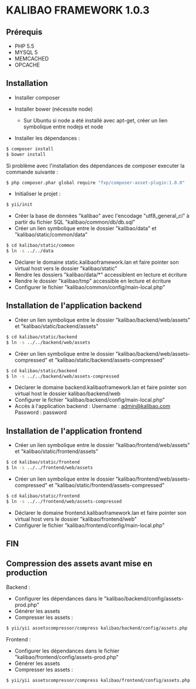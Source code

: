 # KALIBAO FRAMEWORK 1.0.3

## Prérequis

- PHP 5.5
- MYSQL 5
- MEMCACHED
- OPCACHE

## Installation

- Installer composer
- Installer bower (nécessite node)
    - Sur Ubuntu si node a été installé avec apt-get, créer un lien symbolique entre nodejs et node

- Installer les dépendances :

```bash
$ composer install
$ bower install
```
Si problème avec l'installation des dépendances de composer executer la commande suivante :
```bash
$ php composer.phar global require "fxp/composer-asset-plugin:1.0.0"
```

- Initialiser le projet :

```bash
$ yii/init
```

- Créer la base de données "kalibao" avec l'encodage "utf8_general_ci" à partir du fichier SQL "kalibao/common/db/db.sql"
- Créer un lien symbolique entre le dossier "kalibao/data" et "kalibao/static/common/data"
```bash
$ cd kalibao/static/common
$ ln -s ../../data
```
- Déclarer le domaine static.kalibaoframework.lan et faire pointer son virtual host vers le dossier "kalibao/static"
- Rendre les dossiers "kalibao/data/*" accessiblent en lecture et écriture
- Rendre le dossier "kalibao/tmp" accessible en lecture et écriture
- Configurer le fichier "kalibao/common/config/main-local.php"

## Installation de l'application backend

- Créer un lien symbolique entre le dossier "kalibao/backend/web/assets" et "kalibao/static/backend/assets"
```bash
$ cd kalibao/static/backend
$ ln -s ../../backend/web/assets
```
- Créer un lien symbolique entre le dossier "kalibao/backend/web/assets-compressed" et "kalibao/static/backend/assets-compressed"
```bash
$ cd kalibao/static/backend
$ ln -s ../../backend/web/assets-compressed
```
- Déclarer le domaine backend.kalibaoframework.lan et faire pointer son virtual host le dossier kalibao/backend/web
- Configurer le fichier "kalibao/backend/config/main-local.php"
- Accès à l'application backend :
    Username : admin@kalibao.com
    Password : password

## Installation de l'application frontend

- Créer un lien symbolique entre le dossier "kalibao/frontend/web/assets" et "kalibao/static/frontend/assets"
```bash
$ cd kalibao/static/frontend
$ ln -s ../../frontend/web/assets
```

- Créer un lien symbolique entre le dossier "kalibao/frontend/web/assets-compressed" et "kalibao/static/frontend/assets-compressed"
```bash
$ cd kalibao/static/frontend
$ ln -s ../../frontend/web/assets-compressed
```
- Déclarer le domaine frontend.kalibaoframework.lan et faire pointer son virtual host vers le dossier "kalibao/frontend/web"
- Configurer le fichier "kalibao/frontend/config/main-local.php"

## FIN

## Compression des assets avant mise en production

Backend : 

- Configurer les dépendances dans le "kalibao/backend/config/assets-prod.php"
- Générer les assets
- Compresser les assets :

```bash
$ yii/yii assetscompressor/compress kalibao/backend/config/assets.php
```

Frontend : 

- Configurer les dépendances dans le fichier "kalibao/frontend/config/assets-prod.php"
- Générer les assets
- Compresser les assets :

```bash
$ yii/yii assetscompressor/compress kalibao/frontend/config/assets.php
```
